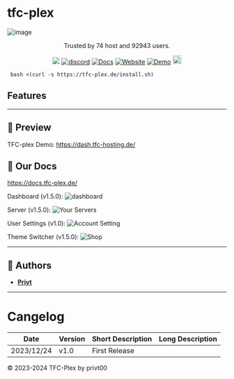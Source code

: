 # tfc-plex

![image](https://cdn.tfc-plex.de/img/gitlogo.png)
<p align="center" dir="auto">Trusted by 74 host and 92943 users.</p>
<p align="center">
  <a><img src="https://img.shields.io/github/downloads/privt00/tfc-plex/total?color=blue&label=v1.5.5 Downloads"/></a>
  <a href="https://discord.gg/BXmzHS9DRA"><img src="https://img.shields.io/discord/1175441775972860076?color=blue&label=Discord&logo=tfc-plex&logoColor=blue" alt="discord" /></a>
  <a href="https://docs.tfc-plex.de/"><img alt="Docs" src="https://img.shields.io/website?down_color=lightred&down_message=Offline&label=Docs&up_color=blue&up_message=Online&url=https://docs.tfc-plex.de/"></a>
  <a href="https://tfc-plex.de"><img alt="Website" src="https://img.shields.io/website?down_color=lightred&down_message=Offline&label=Website&up_color=blue&up_message=Online&url=https://tfc-plex.de"></a>
  <a href="https://dash.tfc-hosting.de"><img alt="Demo" src="https://img.shields.io/website?down_color=lightred&down_message=Offline&label=Demo&up_color=blue&up_message=Online&url=https://demo.tfc-plex.de"></a>
  <a  href="https://github.com/privt00/tfc-plex/stargazers"><img src="https://img.shields.io/github/stars/privt00/tfc-plex?label=Stars %E2%AD%90" height="20"/></a>
</p>


``` bash <(curl -s https://tfc-plex.de/install.sh)```

## Features



---

## 👀 Preview
TFC-plex Demo: https://dash.tfc-hosting.de/

## 👀 Our Docs
https://docs.tfc-plex.de/



Dashboard (v1.5.0):
![dashboard](https://cdn.discordapp.com/attachments/1188790627006160917/1191455862213054564/image.png?ex=65a580bd&is=65930bbd&hm=0896f3d81b0efbb603952e2bb71b9715ac59a1549aacc5e5cefb58cac07ecf03&)

Server (v1.5.0):
![Your Servers](https://cdn.discordapp.com/attachments/1188790627006160917/1191456026625581106/image.png?ex=65a580e4&is=65930be4&hm=252033749f8b8210e157bde90f607084ef93d01e54d3812031deda3cb3097d60&)

User Settings (v1.0):
![Account Setting](https://cdn.discordapp.com/attachments/1188790627006160917/1191456220507291748/image.png?ex=65a58113&is=65930c13&hm=10ac67a97193372589bae86c069e35c9db2273e141df13d2302afc00060f9b8c&)

Theme Switcher (v1.5.0):
![Shop](https://cdn.discordapp.com/attachments/1188790627006160917/1191456387583201352/image.png?ex=65a5813a&is=65930c3a&hm=c95064fe0e40c8960dbdc3fda4a28b36c09856e90c7afe5de1e336055935b20d&)


---

## 📝 Authors
- [**Privt**](https://github.com/privt00)




---

# Cangelog

|Date|Version|Short Description|Long Description|
|---|---|---|---|
|2023/12/24|v1.0|First Release||

© 2023-2024 TFC-Plex by privt00
